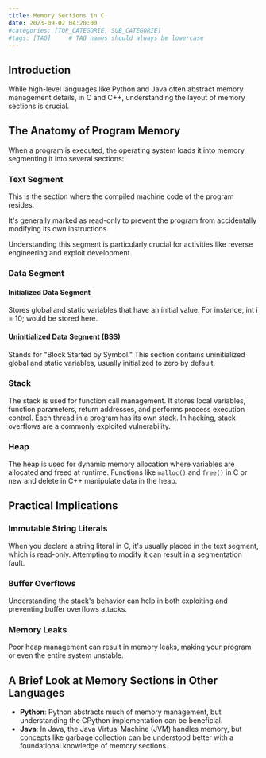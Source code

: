 ```yaml
---
title: Memory Sections in C
date: 2023-09-02 04:20:00
#categories: [TOP_CATEGORIE, SUB_CATEGORIE]
#tags: [TAG]     # TAG names should always be lowercase
---
```


## Introduction

While high-level languages like Python and Java often abstract memory management details, in C and C++, understanding the layout of memory sections is crucial. 

## The Anatomy of Program Memory

When a program is executed, the operating system loads it into memory, segmenting it into several sections:

### Text Segment

This is the section where the compiled machine code of the program resides. 

It's generally marked as read-only to prevent the program from accidentally modifying its own instructions. 

Understanding this segment is particularly crucial for activities like reverse engineering and exploit development.

### Data Segment

#### Initialized Data Segment

Stores global and static variables that have an initial value. For instance, int i = 10; would be stored here.

#### Uninitialized Data Segment (BSS)

Stands for "Block Started by Symbol." This section contains uninitialized global and static variables, usually initialized to zero by default.

### Stack

The stack is used for function call management. It stores local variables, function parameters, return addresses, and performs process execution control. Each thread in a program has its own stack. In hacking, stack overflows are a commonly exploited vulnerability.

### Heap

The heap is used for dynamic memory allocation where variables are allocated and freed at runtime. Functions like `malloc()` and `free()` in C or new and delete in C++ manipulate data in the heap.

## Practical Implications

### Immutable String Literals

When you declare a string literal in C, it's usually placed in the text segment, which is read-only. Attempting to modify it can result in a segmentation fault.

### Buffer Overflows

Understanding the stack's behavior can help in both exploiting and preventing buffer overflows attacks.

### Memory Leaks

Poor heap management can result in memory leaks, making your program or even the entire system unstable.

## A Brief Look at Memory Sections in Other Languages

- **Python**: Python abstracts much of memory management, but understanding the CPython implementation can be beneficial.
- **Java**: In Java, the Java Virtual Machine (JVM) handles memory, but concepts like garbage collection can be understood better with a foundational knowledge of memory sections.
